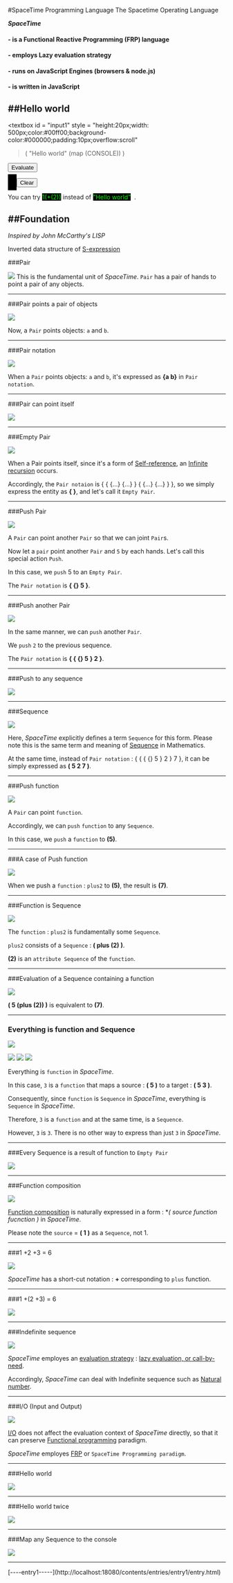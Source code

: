 


#SpaceTime Programming Language
The Spacetime Operating Language


***SpaceTime*** 
#### - is a Functional Reactive Programming (FRP) language
#### - employs Lazy evaluation strategy
#### - runs on JavaScript Engines (browsers & node.js)
#### - is written in JavaScript

##Hello world
---

<textbox id = "input1" 
style = "height:20px;width: 500px;color:#00ff00;background-color:#000000;padding:10px;overflow:scroll"
>(
   "Hello world"
   (map (CONSOLE))
)</textbox>

<button id = "btn1" >Evaluate</button>

<textbox id = "output1" style = "height:50px;width: 500px;color:#00ff00;background-color:#000000;padding:10px; overflow:scroll"></textbox>
<button id = "btn2" >Clear</button>

You can try&nbsp;<font
style = "color:#00ff00;background-color:#000000;">1(+(2))</font>&nbsp;instead of&nbsp;<font style = "color:#00ff00;background-color:#000000;">"Hello world"</font>&nbsp; .

##Foundation
---

*Inspired by John McCarthy's LISP*

Inverted data structure of [S-expression](http://en.wikipedia.org/wiki/S-expression)

###Pair

![](http://localhost:18080/contents/img/pairentity.png)
This is the fundamental unit of *SpaceTime*.
`Pair` has a pair of hands to point a pair of any objects.

---
###Pair points a pair of objects

![](http://localhost:18080/contents/img/pairab.png)

Now, a `Pair` points objects: `a` and `b`.

---
###Pair notation

![](http://localhost:18080/contents/img/pairabnotation.png)

When a `Pair` points objects: `a` and `b`, it's expressed as **{a b}** in `Pair notation`.

---
###Pair can point itself

![](http://localhost:18080/contents/img/emptypairentity.png)

---
###Empty Pair

![](http://localhost:18080/contents/img/emptypairnotation.png)
 


When a Pair points itself, since it's a form of [Self-reference](http://en.wikipedia.org/wiki/Self-reference), an  [Infinite recursion](http://en.wikipedia.org/wiki/Infinite_loop#Infinite_recursion) occurs. 

Accordingly, the `Pair notaion` is { { {...} {...} } { {...} {...} } }, so we simply express the entity as **{ }**, and let's call it `Empty Pair`.

---
###Push Pair

![](http://localhost:18080/contents/img/push5.png)

A `Pair` can point another `Pair` so that we can joint `Pair`s.

Now let a `pair` point another `Pair` and `5` by each hands.
Let's call this special action `Push`.

In this case, we `push` 5 to an `Empty Pair`.

The `Pair notation` is **{ {} 5 }**.


---
###Push another Pair

![](http://localhost:18080/contents/img/push2.png)

In the same manner, we can `push` another `Pair`.

We `push` `2` to the previous sequence.

The `Pair notation` is **{ { {} 5 } 2 }**.
 
---
###Push to any sequence

![](http://localhost:18080/contents/img/push7.png)

---
###Sequence

![](http://localhost:18080/contents/img/sequence527.png)
 
Here, *SpaceTime* explicitly defines a term `Sequence` for this form.
Please note this is the same term and meaning of [Sequence](http://en.wikipedia.org/wiki/Sequence) in Mathematics.

At the same time, instead of `Pair notation` : { { { {} 5 } 2 } 7 }, it can be simply expressed as **( 5 2 7 )**.

---
###Push function

![](http://localhost:18080/contents/img/function5.png)

A `Pair` can point `function`.

Accordingly, we can `push` `function` to any `Sequence`.

In this case, we `push` a `function` to **(5)**.

---
###A case of Push function

![](http://localhost:18080/contents/img/plus52.png)
 
When we push a `function` : `plus2` to **(5)**, the result is **(7)**.

---
###Function is Sequence

![](http://localhost:18080/contents/img/functionissequence.png)

The `function` : `plus2` is fundamentally some `Sequence`. 

`plus2` consists of a `Sequence` : **( plus (2) )**.

**(2)** is an `attribute Sequence` of the `function`.

---
###Evaluation of a Sequence containing a function

![](http://localhost:18080/contents/img/fullsequence527.png)

**( 5 (plus (2)) )** is equivalent to **(7)**.
 
---
### Everything is function and Sequence

![](http://localhost:18080/contents/img/think53.png)

![](http://localhost:18080/contents/img/actually53is.png)
![](http://localhost:18080/contents/img/so3isfunction.png)
![](http://localhost:18080/contents/img/so3isfunction2.png)

Everything is `function` in *SpaceTime*.

In this case, `3` is a `function` that maps a source : **( 5 )** to a target : **( 5 3 )**.

Consequently, since `function` is `Sequence` in *SpaceTime*, everything is `Sequence` in *SpaceTime*.

Therefore, `3` is a `function` and at the same time, is a `Sequence`. 

However, `3` is `3`. There is no other way to express than just `3` in *SpaceTime*.
 
 
 
---
###Every Sequence is a result of function to `Empty Pair`

![](http://localhost:18080/contents/img/so5isalsofunction.png)

---
###Function composition

![](http://localhost:18080/contents/img/functioncomposition.png)

[Function composition](http://en.wikipedia.org/wiki/Function_composition) is naturally expressed in a form :
**( *source function fucnction )** in *SpaceTime*. 

Please note the `source` = **( 1 )** as a `Sequence`, not 1.

---
###1 +2 +3 = 6

![](http://localhost:18080/contents/img/plus123.png)

*SpaceTime* has a short-cut notation : **+** corresponding to `plus` function.

---
###1 +(2 +3) = 6

![](http://localhost:18080/contents/img/plust1and23.png)

---
###Indefinite sequence

![](http://localhost:18080/contents/img/naturaltake10.png)

*SpaceTime* employes an [evaluation strategy](http://en.wikipedia.org/wiki/Evaluation_strategy) : [lazy evaluation, or call-by-need](http://en.wikipedia.org/wiki/Lazy_evaluation).

Accordingly, *SpaceTime* can deal with Indefinite sequence such as [Natural number](http://en.wikipedia.org/wiki/Natural_number).

---
###I/O (Input and Output)

![](http://localhost:18080/contents/img/console5.png)
 
[I/O](http://en.wikipedia.org/wiki/Input/output) does not affect the evaluation context of *SpaceTime* directly, so that it can preserve [Functional programming](http://en.wikipedia.org/wiki/Functional_programming) paradigm.

*SpaceTime* employes [FRP](http://en.wikipedia.org/wiki/Functional_reactive_programming) or `SpaceTime Programming paradigm`.

---
###Hello world

![](http://localhost:18080/contents/img/helloworld.png)

---
###Hello world twice

![](http://localhost:18080/contents/img/helloworld2.png)
 
---
###Map any Sequence to the console

![](http://localhost:18080/contents/img/fibconsole.png)

---




\[----entry1-----](http://localhost:18080/contents/entries/entry1/entry.html)
